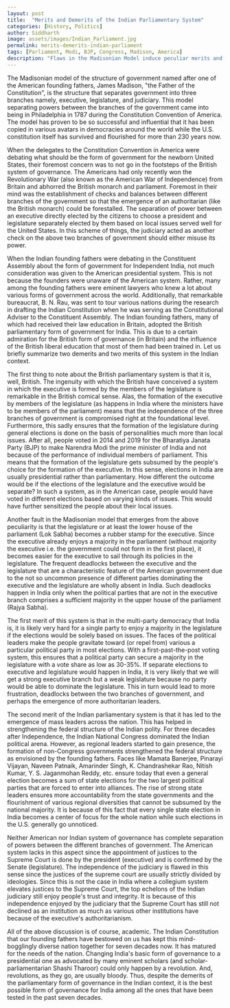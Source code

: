 ```yaml
---
layout: post
title:  "Merits and Demerits of the Indian Parliamentary System"
categories: [History, Politics]
author: Siddharth
image: assets/images/Indian_Parliament.jpg
permalink: merits-demerits-indian-parliament
tags: [Parliament, Modi, BJP, Congress, Madison, America]
description: "Flaws in the Madisonian Model induce peculiar merits and demerits in the Indian Parliamentary System."
---
```

The Madisonian model of the structure of government named after one of the American founding fathers, James Madison, "the Father of the Constitution", is the structure that separates government into three branches namely, executive, legislature, and judiciary. This model separating powers between the branches of the government came into being in Philadelphia in 1787 during the Constitution Convention of America. The model has proven to be so successful and influential that it has been copied in various avatars in democracies around the world while the U.S. constitution itself has survived and flourished for more than 230 years now.

When the delegates to the Constitution Convention in America were debating what should be the form of government for the newborn United States, their foremost concern was to not go in the footsteps of the British system of governance. The Americans had only recently won the Revolutionary War (also known as the American War of Independence) from Britain and abhorred the British monarch and parliament. Foremost in their mind was the establishment of checks and balances between different branches of the government so that the emergence of an authoritarian (like the British monarch) could be forestalled. The separation of power between an executive directly elected by the citizens to choose a president and legislature separately elected by them based on local issues served well for the United States. In this scheme of things, the judiciary acted as another check on the above two branches of government should either misuse its power. 

When the Indian founding fathers were debating in the Constituent Assembly about the form of government for Independent India, not much consideration was given to the American presidential system. This is not because the founders were unaware of the American system. Rather, many among the founding fathers were eminent lawyers who knew a lot about various forms of government across the world. Additionally, that remarkable bureaucrat, B. N. Rau, was sent to tour various nations during the research in drafting the Indian Constitution when he was serving as the Constitutional Adviser to the Constituent Assembly. The Indian founding fathers, many of which had received their law education in Britain, adopted the British parliamentary form of government for India. This is due to a certain admiration for the British form of governance (in Britain) and the influence of the British liberal education that most of them had been trained in. Let us briefly summarize two demerits and two merits of this system in the Indian context.

The first thing to note about the British parliamentary system is that it is, well, British. The ingenuity with which the British have conceived a system in which the executive is formed by the members of the legislature is remarkable in the British comical sense. Alas, the formation of the executive by members of the legislature (as happens in India where the ministers have to be members of the parliament) means that the independence of the three branches of government is compromised right at the foundational level. Furthermore, this sadly ensures that the formation of the legislature during general elections is done on the basis of personalities much more than local issues. After all, people voted in 2014 and 2019 for the Bharatiya Janata Party (BJP) to make Narendra Modi the prime minister of India and not because of the performance of individual members of parliament. This means that the formation of the legislature gets subsumed by the people's choice for the formation of the executive. In this sense, elections in India are usually presidential rather than parliamentary. How different the outcome would be if the elections of the legislature and the executive would be separate? In such a system, as in the American case, people would have voted in different elections based on varying kinds of issues. This would have further sensitized the people about their local issues.

Another fault in the Madisonian model that emerges from the above peculiarity is that the legislature or at least the lower house of the parliament (Lok Sabha) becomes a rubber stamp for the executive. Since the executive already enjoys a majority in the parliament (without majority the executive i.e. the government could not form in the first place), it becomes easier for the executive to sail through its policies in the legislature. The frequent deadlocks between the executive and the legislature that are a characteristic feature of the American government due to the not so uncommon presence of different parties dominating the executive and the legislature are wholly absent in India. Such deadlocks happen in India only when the political parties that are not in the executive branch comprises a sufficient majority in the upper house of the parliament (Rajya Sabha).

The first merit of this system is that in the multi-party democracy that India is, it is likely very hard for a single party to enjoy a majority in the legislature if the elections would be solely based on issues. The faces of the political leaders make the people gravitate toward (or repel from) various a particular political party in most elections. With a first-past-the-post voting system, this ensures that a political party can secure a majority in the legislature with a vote share as low as 30-35%. If separate elections to executive and legislature would happen in India, it is very likely that we will get a strong executive branch but a weak legislature because no party would be able to dominate the legislature. This in turn would lead to more frustration, deadlocks between the two branches of government, and perhaps the emergence of more authoritarian leaders.

The second merit of the Indian parliamentary system is that it has led to the emergence of mass leaders across the nation. This has helped in strengthening the federal structure of the Indian polity. For three decades after Independence, the Indian National Congress dominated the Indian political arena. However, as regional leaders started to gain presence, the formation of non-Congress governments strengthened the federal structure as envisioned by the founding fathers. Faces like Mamata Banerjee, Pinarayi Vijayan, Naveen Patnaik, Amarinder Singh, K. Chandrashekar Rao, Nitish Kumar, Y. S. Jaganmohan Reddy, etc. ensure today that even a general election becomes a sum of state elections for the two largest political parties that are forced to enter into alliances. The rise of strong state leaders ensures more accountability from the state governments and the flourishment of various regional diversities that cannot be subsumed by the national majority. It is because of this fact that every single state election in India becomes a center of focus for the whole nation while such elections in the U.S. generally go unnoticed. 

Neither American nor Indian system of governance has complete separation of powers between the different branches of government. The American system lacks in this aspect since the appointment of justices to the Supreme Court is done by the president (executive) and is confirmed by the Senate (legislature). The independence of the judiciary is flawed in this sense since the justices of the supreme court are usually strictly divided by ideologies. Since this is not the case in India where a collegium system elevates justices to the Supreme Court, the top echelons of the Indian judiciary still enjoy people's trust and integrity. It is because of this independence enjoyed by the judiciary that the Supreme Court has still not declined as an institution as much as various other institutions have because of the executive's authoritarianism.

All of the above discussion is of course, academic. The Indian Constitution that our founding fathers have bestowed on us has kept this mind-bogglingly diverse nation together for seven decades now. It has matured for the needs of the nation. Changing India's basic form of governance to a presidential one as advocated by many eminent scholars (and scholar-parliamentarian Shashi Tharoor) could only happen by a revolution. And, revolutions, as they go, are usually bloody. Thus, despite the demerits of the parliamentary form of governance in the Indian context, it is the best possible form of governance for India among all the ones that have been tested in the past seven decades.
